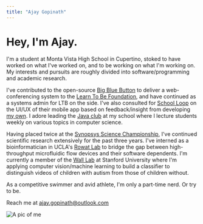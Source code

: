 ```yaml
---
title: "Ajay Gopinath"
---
```

Hey, I'm Ajay.
==============
I'm a student at Monta Vista High School in Cupertino, stoked to have worked on what I've worked on, and to be working on what I'm working on. My interests and pursuits are roughly divided into software/programming and academic research. 

I've contributed to the open-source [Big Blue Button](http://bigbluebutton.org/) to deliver a web-conferencing system to the [Learn To Be Foundation](http://www.learntobe.org/), and have continued as a systems admin for LTB on the side. I've also consulted for [School Loop](http://www.schoolloop.com/) on the UI/UX of their mobile app based on feedback/insight from developing [my own](https://play.google.com/store/apps/details?id=com.cyanojay.looped). I adore leading the [Java club](http://www.mvjavaclub.com/) at my school where I lecture students weekly on various topics in computer science.

Having placed twice at the [Synopsys Science Championship](http://science-fair.org/), I've continued scientific research extensively for the past three years. I've interned as a bioinformatician in UCLA's [Rowat Lab](https://www.ibp.ucla.edu/research/rowat/RowatLab.html) to bridge the gap between high-throughput microfluidic flow devices and their software dependents. I'm currently a member of the [Wall Lab](http://wall-lab.stanford.edu/) at Stanford University where I'm applying computer vision/machine learning to build a classifier to distinguish videos of children with autism from those of children without.

As a competitive swimmer and avid athlete, I'm only a part-time nerd. Or try to be.

Reach me at [ajay.gopinath@outlook.com](mailto:ajay.gopinath@outlook.com)

![A pic of me]({{site.url}}/assets/Profile.jpg)